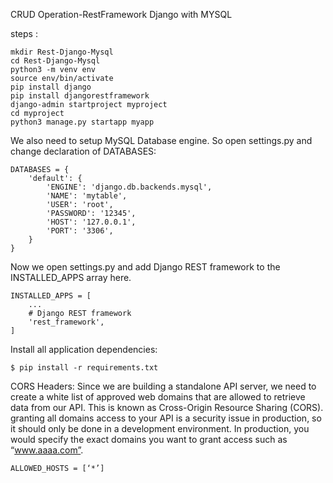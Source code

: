 CRUD Operation-RestFramework Django with MYSQL

steps :
```
mkdir Rest-Django-Mysql
cd Rest-Django-Mysql
python3 -m venv env
source env/bin/activate
pip install django
pip install djangorestframework
django-admin startproject myproject
cd myproject
python3 manage.py startapp myapp
```

We also need to setup MySQL Database engine.
So open settings.py and change declaration of DATABASES:
```
DATABASES = {
    'default': {
        'ENGINE': 'django.db.backends.mysql',
        'NAME': 'mytable',
        'USER': 'root',
        'PASSWORD': '12345',
        'HOST': '127.0.0.1',
        'PORT': '3306',
    }
}
```
Now we open settings.py and add Django REST framework to the INSTALLED_APPS array here.
```
INSTALLED_APPS = [
    ...
    # Django REST framework 
    'rest_framework',
]
```
Install all application dependencies:
```
$ pip install -r requirements.txt
```
CORS Headers: Since we are building a standalone API server, we need to create a white list of approved web domains that are allowed to retrieve data from our API. This is known as Cross-Origin Resource Sharing (CORS).
granting all domains access to your API is a security issue in production, so it should only be done in a development environment. In production, you would specify the exact domains you want to grant access such as “www.aaaa.com”.
```
ALLOWED_HOSTS = [‘*’]
```
